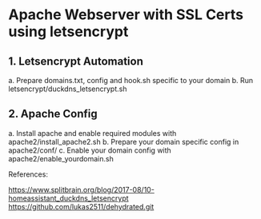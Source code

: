 # Apache Webserver with SSL Certs using letsencrypt

## 1. Letsencrypt Automation
a. Prepare domains.txt, config and hook.sh specific to your domain
b. Run letsencrypt/duckdns_letsencrypt.sh

## 2. Apache Config
a. Install apache and enable required modules with apache2/install_apache2.sh
b. Prepare your domain specific config in apache2/conf/
c. Enable your domain config with apache2/enable_yourdomain.sh

References:

https://www.splitbrain.org/blog/2017-08/10-homeassistant_duckdns_letsencrypt
https://github.com/lukas2511/dehydrated.git
